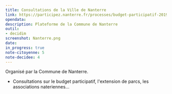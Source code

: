 ```yaml
---
title: Consultations de la Ville de Nanterre
link: https://participez.nanterre.fr/processes/budget-participatif-2019/f/1/
opendata: 
description: Plateforme de la Commune de Nanterre
outil: 
- decidim
screenshot: Nanterre.png
date: 
in_progress: true
note-citoyenne: 5
note-decidee: 4
---
```


Organisé par la Commune de Nanterre.


- Consultations sur le budget participatif, l'extension de parcs, les associations nateriennes...
